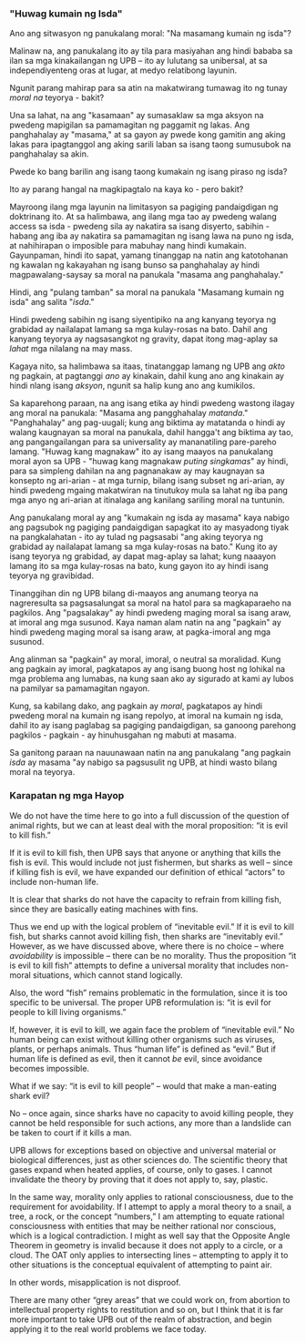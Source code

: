 ### "Huwag kumain ng Isda"

Ano ang sitwasyon ng panukalang moral: "Na masamang kumain ng isda"?

Malinaw na, ang panukalang ito ay tila para masiyahan ang hindi bababa sa ilan sa mga kinakailangan ng UPB – ito ay lulutang sa unibersal, at sa independiyenteng oras at lugar, at medyo relatibong layunin.

Ngunit parang mahirap para sa atin na makatwirang tumawag ito ng tunay *moral na* teyorya - bakit?

Una sa lahat, na ang "kasamaan" ay sumasaklaw sa mga aksyon na pwedeng mapigilan sa pamamagitan ng paggamit ng lakas. Ang panghahalay ay "masama," at sa gayon ay pwede kong gamitin ang aking lakas para ipagtanggol ang aking sarili laban sa isang taong sumusubok na panghahalay sa akin.

Pwede ko bang barilin ang isang taong kumakain ng isang piraso ng isda?

Ito ay parang hangal na magkipagtalo na kaya ko - pero bakit?

Mayroong ilang mga layunin na limitasyon sa pagiging pandaigdigan ng doktrinang ito. At sa halimbawa, ang ilang mga tao ay pwedeng walang access sa isda - pwedeng sila ay nakatira sa isang disyerto, sabihin - habang ang iba ay nakatira sa pamamagitan ng isang lawa na puno ng isda, at nahihirapan o imposible para mabuhay nang hindi kumakain. Gayunpaman, hindi ito sapat, yamang tinanggap na natin ang katotohanan ng kawalan ng kakayahan ng isang bunso sa panghahalay ay hindi magpawalang-saysay sa moral na panukala "masama ang panghahalay."

Hindi, ang "pulang tamban" sa moral na panukala "Masamang kumain ng isda" ang salita "*isda*."

Hindi pwedeng sabihin ng isang siyentipiko na ang kanyang teyorya ng grabidad ay nailalapat lamang sa mga kulay-rosas na bato. Dahil ang kanyang teyorya ay nagsasangkot ng gravity, dapat itong mag-aplay sa *lahat* mga nilalang na may mass.

Kagaya nito, sa halimbawa sa itaas, tinatanggap lamang ng UPB ang *akto* ng pagkain, at pagtanggi *ano* ay kinakain, dahil kung ano ang kinakain ay hindi nlang isang *aksyon*, ngunit sa halip kung ano ang kumikilos.

Sa kaparehong paraan, na ang isang etika ay hindi pwedeng wastong ilagay ang moral na panukala: "Masama ang pangghahalay *matanda*." "Panghahalay" ang pag-uugali; kung ang biktima ay matatanda o hindi ay walang kaugnayan sa moral na panukala, dahil hangga't ang biktima ay tao, ang pangangailangan para sa universality ay mananatiling pare-pareho lamang. "Huwag kang magnakaw" ito ay isang maayos na panukalang moral ayon sa UPB - "huwag kang magnakaw *puting singkamas*" ay hindi, para sa simpleng dahilan na ang pagnanakaw ay may kaugnayan sa konsepto ng ari-arian - at mga turnip, bilang isang subset ng ari-arian, ay hindi pwedeng mgaing makatwiran na tinutukoy mula sa lahat ng iba pang mga anyo ng ari-arian at itinalaga ang kanilang sariling moral na tuntunin.

Ang panukalang moral ay ang "kumakain ng isda ay masama" kaya nabigo ang pagsubok ng pagiging pandaigdigan sapagkat ito ay masyadong tiyak na pangkalahatan - ito ay tulad ng pagsasabi "ang aking teyorya ng grabidad ay nailalapat lamang sa mga kulay-rosas na bato." Kung ito ay isang teyorya ng grabidad, ay dapat mag-aplay sa lahat; kung naaayon lamang ito sa mga kulay-rosas na bato, kung gayon ito ay hindi isang teyorya ng gravibidad.

Tinanggihan din ng UPB bilang di-maayos ang anumang teorya na nagreresulta sa pagsasalungat sa moral na hatol para sa magkaparaeho na pagkilos. Ang "pagsalakay" ay hindi pwedeng maging moral sa isang araw, at imoral ang mga susunod. Kaya naman alam natin na ang "pagkain" ay hindi pwedeng maging moral sa isang araw, at pagka-imoral ang mga susunod.

Ang alinman sa "pagkain" ay moral, imoral, o neutral sa moralidad. Kung ang pagkain ay imoral, pagkatapos ay ang isang buong host ng lohikal na mga problema ang lumabas, na kung saan ako ay sigurado at kami ay lubos na pamilyar sa pamamagitan ngayon.

Kung, sa kabilang dako, ang pagkain ay *moral*, pagkatapos ay hindi pwedeng moral na kumain ng isang repolyo, at imoral na kumain ng isda, dahil ito ay isang paglabag sa pagiging pandaigdigan, sa ganoong parehong pagkilos - pagkain - ay hinuhusgahan ng mabuti at masama.

Sa ganitong paraan na nauunawaan natin na ang panukalang "ang pagkain *isda* ay masama "ay nabigo sa pagsusulit ng UPB, at hindi wasto bilang moral na teyorya.

### Karapatan ng mga Hayop

We do not have the time here to go into a full discussion of the question of animal rights, but we can at least deal with the moral proposition: “it is evil to kill fish.”

If it is evil to kill fish, then UPB says that anyone or anything that kills the fish is evil. This would include not just fishermen, but sharks as well – since if killing fish is evil, we have expanded our definition of ethical “actors” to include non-human life.

It is clear that sharks do not have the capacity to refrain from killing fish, since they are basically eating machines with fins.

Thus we end up with the logical problem of “inevitable evil.” If it is evil to kill fish, but sharks cannot avoid killing fish, then sharks are “inevitably evil.” However, as we have discussed above, where there is no choice – where *avoidability* is impossible – there can be no morality. Thus the proposition “it is evil to kill fish” attempts to define a universal morality that includes non-moral situations, which cannot stand logically.

Also, the word “fish” remains problematic in the formulation, since it is too specific to be universal. The proper UPB reformulation is: “it is evil for people to kill living organisms.”

If, however, it is evil to kill, we again face the problem of “inevitable evil.” No human being can exist without killing other organisms such as viruses, plants, or perhaps animals. Thus “human life” is defined as “evil.” But if human life is defined as evil, then it cannot *be* evil, since avoidance becomes impossible.

What if we say: “it is evil to kill people” – would that make a man-eating shark evil?

No – once again, since sharks have no capacity to avoid killing people, they cannot be held responsible for such actions, any more than a landslide can be taken to court if it kills a man.

UPB allows for exceptions based on objective and universal material or biological differences, just as other sciences do. The scientific theory that gases expand when heated applies, of course, only to gases. I cannot invalidate the theory by proving that it does not apply to, say, plastic.

In the same way, morality only applies to rational consciousness, due to the requirement for avoidability. If I attempt to apply a moral theory to a snail, a tree, a rock, or the concept “numbers,” I am attempting to equate rational consciousness with entities that may be neither rational nor conscious, which is a logical contradiction. I might as well say that the Opposite Angle Theorem in geometry is invalid because it does not apply to a circle, or a cloud. The OAT only applies to intersecting lines – attempting to apply it to other situations is the conceptual equivalent of attempting to paint air.

In other words, misapplication is not disproof.

There are many other “grey areas” that we could work on, from abortion to intellectual property rights to restitution and so on, but I think that it is far more important to take UPB out of the realm of abstraction, and begin applying it to the real world problems we face today.
